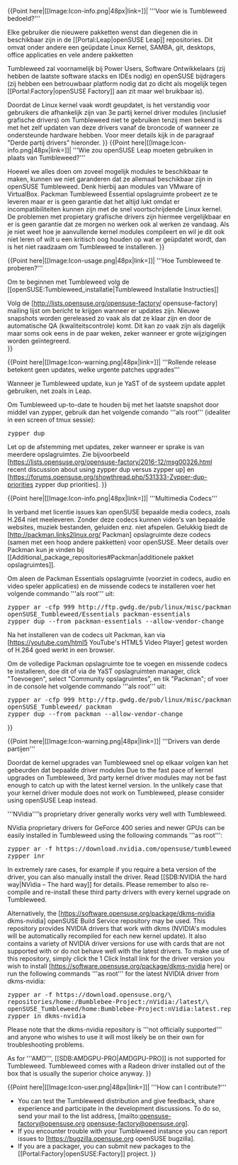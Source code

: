 {{Point here|[[Image:Icon-info.png|48px|link=]]|
'''Voor wie is Tumbleweed bedoeld?'''

Elke gebruiker die nieuwere pakketten wenst dan diegenen die in beschikbaar zijn in de [[Portal:Leap|openSUSE Leap]] repositories.  Dit omvat onder andere een geüpdate Linux Kernel, SAMBA, git, desktops, office applicaties en vele andere pakketten

Tumbleweed zal voornamelijk bij Power Users, Software Ontwikkelaars (zij hebben de laatste software stacks en IDEs nodig) en openSUSE bijdragers (zij hebben een betrouwbaar platform nodig dat zo dicht als mogelijk tegen [[Portal:Factory|openSUSE Factory]] aan zit maar wel bruikbaar is).

Doordat de Linux kernel vaak wordt geupdatet, is het verstandig voor gebruikers die afhankelijk zijn van 3e partij kernel driver modules (inclusief grafische drivers) om Tumbleweed niet te gebruiken tenzij men bekend is met het zelf updaten van deze drivers vanaf de broncode of wanneer ze ondersteunde hardware hebben. Voor meer details kijk in de paragraaf "Derde partij drivers" hieronder.
}}
{{Point here|[[Image:Icon-info.png|48px|link=]]|
'''Wie zou openSUSE Leap moeten gebruiken in plaats van Tumbleweed?'''

Hoewel we alles doen om zoveel mogelijk modules te beschikbaar te maken, kunnen we niet garanderen dat ze allemaal beschikbaar zijn in openSUSE Tumbleweed. Denk hierbij aan modules van VMware of VirtualBox. Packman Tumbleweed Essential opslagruimte probeert ze te leveren maar er is geen garantie dat het altijd lukt omdat er incompatibiliteiten kunnen zijn met de snel voortschrijdende Linux kernel. De problemen met propietary grafische drivers zijn hiermee vergelijkbaar en er is geen garantie dat ze morgen no werken ook al werken ze vandaag. Als je niet weet hoe je aanvullende kernel modules compileert en wil je dit ook niet leren of wilt u een kritisch oog houden op wat er geüpdatet wordt, dan is het niet raadzaam om Tumbleweed te installeren.
}}

{{Point here|[[Image:Icon-usage.png|48px|link=]]|
'''Hoe Tumbleweed te proberen?'''

Om te beginnen met Tumbleweed volg de [[openSUSE:Tumbleweed_installatie|Tumbleweed Installatie Instructies]]

Volg de [http://lists.opensuse.org/opensuse-factory/ opensuse-factory] mailing lijst om bericht te krijgen wanneer er updates zijn. Nieuwe snapshots worden gereleased zo vaak als dat ze klaar zijn en door de automatische QA (kwaliteitscontrole) komt. Dit kan zo vaak zijn als dagelijk maar soms ook eens in de paar weken, zeker wanneer er grote wijzigingen worden geïntegreerd.  
}}

{{Point here|[[Image:Icon-warning.png|48px|link=]]|
'''Rollende release betekent geen updates, welke urgente patches upgrades'''

Wanneer je Tumbleweed update, kun je YaST of de systeem update applet gebruiken, net zoals in Leap.

Om Tumbleweed up-to-date te houden bij met het laatste snapshot door middel van zypper, gebruik dan het volgende comando '''als root''' (idealiter in een screen of tmux sessie):

<pre>zypper dup</pre>

Let op de afstemming met updates, zeker wanneer er sprake is van meerdere opslagruimtes.  Zie bijvoorbeeld [https://lists.opensuse.org/opensuse-factory/2016-12/msg00326.html recent discussion about using zypper dup versus zypper up] en [https://forums.opensuse.org/showthread.php/531333-Zypper-dup-priorities zypper dup priorities].
}}

{{Point here|[[Image:Icon-info.png|48px|link=]]|
'''Multimedia Codecs'''

In verband met licentie issues kan openSUSE bepaalde media codecs, zoals H.264 niet meeleveren. Zonder deze codecs kunnen video's van bepaalde websites, muziek bestanden, geluiden enz. niet afspelen. Gelukkig biedt de [http://packman.links2linux.org/ Packman] opslagruimte deze codecs (samen met een hoop andere pakketten) voor openSUSE. Meer details over Packman kun je vinden bij [[Additional_package_repositories#Packman|additionele pakket opslagruimtes]].

Om aleen de Packman Essentials opslagruimte (voorziet in codecs, audio en video speler applicaties) en de missende codecs te installeren voer het volgende commando '''als root''' uit:

<pre>zypper ar -cfp 999 http://ftp.gwdg.de/pub/linux/misc/packman/suse/\
openSUSE_Tumbleweed/Essentials packman-essentials
zypper dup --from packman-essentials --allow-vendor-change</pre>

Na het installeren van de codecs uit Packman, kan via [https://youtube.com/html5 YouTube's HTML5 Video Player] getest worden of H.264 goed werkt in een browser.

Om de volledige Packman opslagruimte toe te voegen en missende codecs te installeren, doe dit of via de YaST opslagruimten manager, click "Toevoegen", select "Community opslagruimtes", en tik "Packman"; of voer in de console het volgende commando '''als root''' uit:

<pre>zypper ar -cfp 999 http://ftp.gwdg.de/pub/linux/misc/packman/suse/\
openSUSE_Tumbleweed/ packman
zypper dup --from packman --allow-vendor-change</pre>

}}

{{Point here|[[Image:Icon-warning.png|48px|link=]]|
'''Drivers van derde partijen'''

Doordat de kernel upgrades van Tumbleweed snel op elkaar volgen kan het gebeurden dat bepaalde driver modules Due to the fast pace of kernel upgrades on Tumbleweed, 3rd party kernel driver modules may not be fast enough to catch up with the latest kernel version. In the unlikely case that your kernel driver module does not work on Tumbleweed, please consider using openSUSE Leap instead.

'''NVidia'''’s proprietary driver generally works very well with Tumbleweed.

NVidia proprietary drivers for GeForce 400 series and newer GPUs can be easily installed in Tumbleweed using the following commands '''as root''':

<pre>zypper ar -f https://download.nvidia.com/opensuse/tumbleweed nvidia
zypper inr</pre>

In extremely rare cases, for example if you require a beta version of the driver, you can also manually install the driver. Read [[SDB:NVIDIA the hard way|NVidia – The hard way]] for details. Please remember to also re-compile and re-install these third party drivers with every kernel upgrade on Tumbleweed.

Alternatively, the [https://software.opensuse.org/package/dkms-nvidia dkms-nvidia] openSUSE Build Service repository may be used.  This repository provides NVIDIA drivers that work with dkms (NVIDIA's modules will be automatically recompiled for each new kernel update).  It also contains a variety of NVIDIA driver versions for use with cards that are not supported with or do not behave well with the latest drivers.  To make use of this repository, simply click the 1 Click Install link for the driver version you wish to install [https://software.opensuse.org/package/dkms-nvidia here] or run the following commands '''as root''' for the latest NVIDIA driver from dkms-nvidia:

<pre>zypper ar -f https://download.opensuse.org/\
repositories/home:/Bumblebee-Project:/nVidia:/latest/\
openSUSE_Tumbleweed/home:Bumblebee-Project:nVidia:latest.repo
zypper in dkms-nvidia</pre>

Please note that the dkms-nvidia repository is '''not officially supported''' and anyone who wishes to use it will most likely be on their own for troubleshooting problems.

As for '''AMD''', [[SDB:AMDGPU-PRO|AMDGPU-PRO]] is not supported for Tumbleweed. Tumbleweed comes with a Radeon driver installed out of the box that is usually the superior choice anyway.
}}

{{Point here|[[Image:Icon-user.png|48px|link=]]|
'''How can I contribute?'''

* You can test the Tumbleweed distribution and give feedback, share experience and participate in the development discussions. To do so, send your mail to the list address, [mailto:opensuse-factory@opensuse.org opensuse-factory@opensuse.org].
* If you encounter trouble with your Tumbleweed instance you can report issues to [https://bugzilla.opensuse.org openSUSE bugzilla].
* If you are a packager, you can submit new packages to the [[Portal:Factory|openSUSE:Factory]] project.
}}
